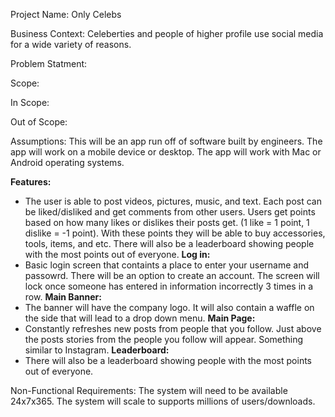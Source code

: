 Project Name: Only Celebs
  

Business Context:
Celeberties and people of higher profile use social media for a wide variety of reasons. 
  

Problem Statment:
  

Scope:

In Scope:

Out of Scope:
  

Assumptions:
This will be an app run off of software built by engineers. The app will work on a mobile device or desktop. The app will work with Mac or Android operating systems.
  

**Features:**
- The user is able to post videos, pictures, music, and text. Each post can be liked/disliked and get comments from other users.
Users get points based on how many likes or dislikes their posts get. (1 like = 1 point, 1 dislike = -1 point). With these points they will be able to buy accessories, tools, items, and etc. There will also be a leaderboard showing people with the most points out of everyone.
**Log in:**
- Basic login screen that containts a place to enter your username and passowrd. There will be an option to create an account. The screen will lock once someone has entered in information incorrectly 3 times in a row.
**Main Banner:**
- The banner will have the company logo. It will also contain a waffle on the side that will lead to a drop down menu.
**Main Page:**
- Constantly refreshes new posts from people that you follow. Just above the posts stories from the people you follow will appear. Something similar to Instagram.
**Leaderboard:**
- There will also be a leaderboard showing people with the most points out of everyone.




Non-Functional Requirements:
The system will need to be available 24x7x365.
The system will scale to supports millions of users/downloads.








